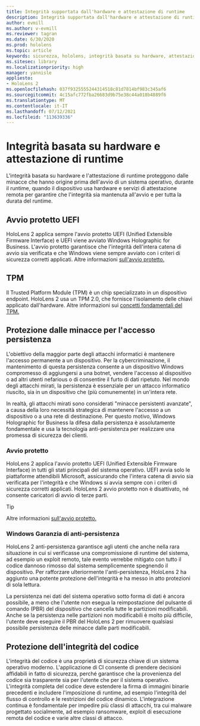 ```yaml
---
title: Integrità supportata dall'hardware e attestazione di runtime
description: Integrità supportata dall'hardware e attestazione di runtime
author: evmill
ms.author: v-evmill
ms.reviewer: tagran
ms.date: 6/30/2020
ms.prod: hololens
ms.topic: article
keywords: sicurezza, hololens, integrità basata su hardware, attestazione di runtime, UEFI, avvio protetto UEFI, avvio protetto, TPM, protezione dalle minacce, Windows Anti-Persistence Assurance, integrità del codice, protezione del codice,
ms.sitesec: library
ms.localizationpriority: high
manager: yannisle
appliesto:
- HoloLens 2
ms.openlocfilehash: 037f9325555244314518c81d7814bf983c345af6
ms.sourcegitcommit: 4c15afc772fba26683d9b75e38c44a018b4889f6
ms.translationtype: MT
ms.contentlocale: it-IT
ms.lasthandoff: 07/12/2021
ms.locfileid: "113639336"
---
```

# <a name="hardware-backed-integrity-and-runtime-attestation"></a>Integrità basata su hardware e attestazione di runtime

L'integrità basata su hardware e l'attestazione di runtime proteggono dalle minacce che hanno origine prima dell'avvio di un sistema operativo, durante il runtime, quando il dispositivo usa hardware e servizi di attestazione remota per garantire che l'integrità sia mantenuta all'avvio e per tutta la durata del runtime.

## <a name="uefi-secure-boot"></a>Avvio protetto UEFI

HoloLens 2 applica sempre l'avvio protetto UEFI (Unified Extensible Firmware Interface) e UEFI viene avviato Windows Holographic for Business.
L'avvio protetto garantisce che l'integrità dell'intera catena di avvio sia verificata e che Windows viene sempre avviato con i criteri di sicurezza corretti applicati. Altre informazioni [sull'avvio protetto.](/windows-hardware/design/device-experiences/oem-secure-boot)

## <a name="tpm"></a>TPM

Il Trusted Platform Module (TPM) è un chip specializzato in un dispositivo endpoint. HoloLens 2 usa un TPM 2.0, che fornisce l'isolamento delle chiavi applicato dall'hardware. Altre informazioni sui [concetti fondamentali del TPM.](/windows/security/information-protection/tpm/tpm-fundamentals)

## <a name="persistence-access-threat-protection"></a>Protezione dalle minacce per l'accesso persistenza

L'obiettivo della maggior parte degli attacchi informatici è mantenere l'accesso permanente a un dispositivo. Per la cybercriminazione, il mantenimento di questa persistenza consente a un dispositivo Windows compromesso di aggiungersi a una botnet, vendere l'accesso al dispositivo o ad altri utenti nefarious o di consentire il furto di dati ripetuto. Nel mondo degli attacchi mirati, la persistenza è essenziale per un attacco informatico riuscito, sia in un dispositivo che (più comunemente) in un'intera rete.  

In realtà, gli attacchi mirati sono considerati "minacce persistenti avanzate", a causa della loro necessità strategica di mantenere l'accesso a un dispositivo o a una rete di destinazione. Per questo motivo, Windows Holographic for Business la difesa dalla persistenza è assolutamente fondamentale e usa la tecnologia anti-persistenza per realizzare una promessa di sicurezza dei clienti.

### <a name="secure-boot"></a>Avvio protetto

HoloLens 2 applica l'avvio protetto UEFI (Unified Extensible Firmware Interface) in tutti gli stati principali del sistema operativo. UEFI avvia solo le piattaforme attendibili Microsoft, assicurando che l'intera catena di avvio sia verificata per l'integrità e che Windows si avvia sempre con i criteri di sicurezza corretti applicati. HoloLens 2 avvio protetto non è disattivato, né consente caricatori di avvio di terze parti.

> [!Tip]
> Altre informazioni [sull'avvio protetto.](/windows-hardware/design/device-experiences/oem-secure-boot)

### <a name="windows-anti-persistence-assurance"></a>Windows Garanzia di anti-persistenza

HoloLens 2 anti-persistenza garantisce agli utenti che anche nella rara situazione in cui si verificasse una compromissione di runtime del sistema, ad esempio un exploit remoto, tale evento verrebbe mitigato con tutto il codice dannoso rimosso dal sistema semplicemente spegnendo il dispositivo. Per rafforzare ulteriormente l'anti-persistenza, HoloLens 2 ha aggiunto una potente protezione dell'integrità e ha messo in atto protezioni di sola lettura.

La persistenza nei dati del sistema operativo sotto forma di dati è ancora possibile, a meno che l'utente non esegua la reimpostazione del pulsante di comando (PBR) del dispositivo che cancella tutte le partizioni modificabili. Anche se la persistenza nelle partizioni non modificabili è molto più difficile, l'utente deve eseguire il PBR del HoloLens 2 per rimuovere qualsiasi possibile persistenza delle minacce dalle parti modificabili.

## <a name="code-integrity-protection"></a>Protezione dell'integrità del codice

L'integrità del codice è una proprietà di sicurezza chiave di un sistema operativo moderno. L'applicazione di CI consente di prendere decisioni affidabili in fatto di sicurezza, perché garantisce che la provenienza del codice sia trasparente sia per l'utente che per il sistema operativo. L'integrità completa del codice deve estendere la firma di immagini binarie precedenti e includere l'imposizione di runtime, ad esempio l'integrità del flusso di controllo e le restrizioni del codice dinamico. L'integrazione continua è fondamentale per impedire più classi di attacchi, tra cui malware progettato socialmente, ad esempio ransomware, exploit di esecuzione remota del codice e varie altre classi di attacco.
